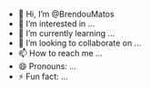 - 👋 Hi, I’m @BrendouMatos
- 👀 I’m interested in ...
- 🌱 I’m currently learning ...
- 💞️ I’m looking to collaborate on ...
- 📫 How to reach me ...
- 😄 Pronouns: ...
- ⚡ Fun fact: ...

<!---
BrendouMatos/BrendouMatos is a ✨ special ✨ repository because its `README.md` (this file) appears on your GitHub profile.
You can click the Preview link to take a look at your changes.
--->
